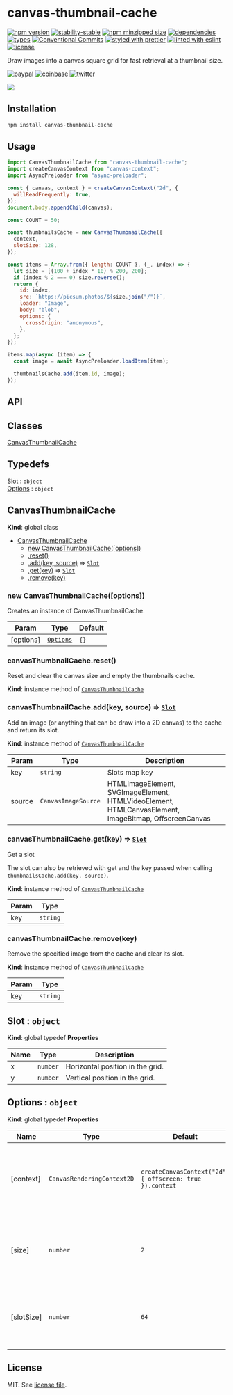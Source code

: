 # canvas-thumbnail-cache

[![npm version](https://img.shields.io/npm/v/canvas-thumbnail-cache)](https://www.npmjs.com/package/canvas-thumbnail-cache)
[![stability-stable](https://img.shields.io/badge/stability-stable-green.svg)](https://www.npmjs.com/package/canvas-thumbnail-cache)
[![npm minzipped size](https://img.shields.io/bundlephobia/minzip/canvas-thumbnail-cache)](https://bundlephobia.com/package/canvas-thumbnail-cache)
[![dependencies](https://img.shields.io/librariesio/release/npm/canvas-thumbnail-cache)](https://github.com/dmnsgn/canvas-thumbnail-cache/blob/main/package.json)
[![types](https://img.shields.io/npm/types/canvas-thumbnail-cache)](https://github.com/microsoft/TypeScript)
[![Conventional Commits](https://img.shields.io/badge/Conventional%20Commits-1.0.0-fa6673.svg)](https://conventionalcommits.org)
[![styled with prettier](https://img.shields.io/badge/styled_with-Prettier-f8bc45.svg?logo=prettier)](https://github.com/prettier/prettier)
[![linted with eslint](https://img.shields.io/badge/linted_with-ES_Lint-4B32C3.svg?logo=eslint)](https://github.com/eslint/eslint)
[![license](https://img.shields.io/github/license/dmnsgn/canvas-thumbnail-cache)](https://github.com/dmnsgn/canvas-thumbnail-cache/blob/main/LICENSE.md)

Draw images into a canvas square grid for fast retrieval at a thumbnail size.

[![paypal](https://img.shields.io/badge/donate-paypal-informational?logo=paypal)](https://paypal.me/dmnsgn)
[![coinbase](https://img.shields.io/badge/donate-coinbase-informational?logo=coinbase)](https://commerce.coinbase.com/checkout/56cbdf28-e323-48d8-9c98-7019e72c97f3)
[![twitter](https://img.shields.io/twitter/follow/dmnsgn?style=social)](https://twitter.com/dmnsgn)

![](https://raw.githubusercontent.com/dmnsgn/canvas-thumbnail-cache/main/screenshot.gif)

## Installation

```bash
npm install canvas-thumbnail-cache
```

## Usage

```js
import CanvasThumbnailCache from "canvas-thumbnail-cache";
import createCanvasContext from "canvas-context";
import AsyncPreloader from "async-preloader";

const { canvas, context } = createCanvasContext("2d", {
  willReadFrequently: true,
});
document.body.appendChild(canvas);

const COUNT = 50;

const thumbnailsCache = new CanvasThumbnailCache({
  context,
  slotSize: 128,
});

const items = Array.from({ length: COUNT }, (_, index) => {
  let size = [(100 + index * 10) % 200, 200];
  if (index % 2 === 0) size.reverse();
  return {
    id: index,
    src: `https://picsum.photos/${size.join("/")}`,
    loader: "Image",
    body: "blob",
    options: {
      crossOrigin: "anonymous",
    },
  };
});

items.map(async (item) => {
  const image = await AsyncPreloader.loadItem(item);

  thumbnailsCache.add(item.id, image);
});
```

## API

<!-- api-start -->

## Classes

<dl>
<dt><a href="#CanvasThumbnailCache">CanvasThumbnailCache</a></dt>
<dd></dd>
</dl>

## Typedefs

<dl>
<dt><a href="#Slot">Slot</a> : <code>object</code></dt>
<dd></dd>
<dt><a href="#Options">Options</a> : <code>object</code></dt>
<dd></dd>
</dl>

<a name="CanvasThumbnailCache"></a>

## CanvasThumbnailCache

**Kind**: global class

- [CanvasThumbnailCache](#CanvasThumbnailCache)
  - [new CanvasThumbnailCache([options])](#new_CanvasThumbnailCache_new)
  - [.reset()](#CanvasThumbnailCache+reset)
  - [.add(key, source)](#CanvasThumbnailCache+add) ⇒ [<code>Slot</code>](#Slot)
  - [.get(key)](#CanvasThumbnailCache+get) ⇒ [<code>Slot</code>](#Slot)
  - [.remove(key)](#CanvasThumbnailCache+remove)

<a name="new_CanvasThumbnailCache_new"></a>

### new CanvasThumbnailCache([options])

Creates an instance of CanvasThumbnailCache.

| Param     | Type                             | Default         |
| --------- | -------------------------------- | --------------- |
| [options] | [<code>Options</code>](#Options) | <code>{}</code> |

<a name="CanvasThumbnailCache+reset"></a>

### canvasThumbnailCache.reset()

Reset and clear the canvas size and empty the thumbnails cache.

**Kind**: instance method of [<code>CanvasThumbnailCache</code>](#CanvasThumbnailCache)
<a name="CanvasThumbnailCache+add"></a>

### canvasThumbnailCache.add(key, source) ⇒ [<code>Slot</code>](#Slot)

Add an image (or anything that can be draw into a 2D canvas) to the cache and return its slot.

**Kind**: instance method of [<code>CanvasThumbnailCache</code>](#CanvasThumbnailCache)

| Param  | Type                           | Description                                                                                          |
| ------ | ------------------------------ | ---------------------------------------------------------------------------------------------------- |
| key    | <code>string</code>            | Slots map key                                                                                        |
| source | <code>CanvasImageSource</code> | HTMLImageElement, SVGImageElement, HTMLVideoElement, HTMLCanvasElement, ImageBitmap, OffscreenCanvas |

<a name="CanvasThumbnailCache+get"></a>

### canvasThumbnailCache.get(key) ⇒ [<code>Slot</code>](#Slot)

Get a slot

The slot can also be retrieved with get and the key passed when calling `thumbnailsCache.add(key, source)`.

**Kind**: instance method of [<code>CanvasThumbnailCache</code>](#CanvasThumbnailCache)

| Param | Type                |
| ----- | ------------------- |
| key   | <code>string</code> |

<a name="CanvasThumbnailCache+remove"></a>

### canvasThumbnailCache.remove(key)

Remove the specified image from the cache and clear its slot.

**Kind**: instance method of [<code>CanvasThumbnailCache</code>](#CanvasThumbnailCache)

| Param | Type                |
| ----- | ------------------- |
| key   | <code>string</code> |

<a name="Slot"></a>

## Slot : <code>object</code>

**Kind**: global typedef
**Properties**

| Name | Type                | Description                      |
| ---- | ------------------- | -------------------------------- |
| x    | <code>number</code> | Horizontal position in the grid. |
| y    | <code>number</code> | Vertical position in the grid.   |

<a name="Options"></a>

## Options : <code>object</code>

**Kind**: global typedef
**Properties**

| Name       | Type                                  | Default                                                                       | Description                                                                      |
| ---------- | ------------------------------------- | ----------------------------------------------------------------------------- | -------------------------------------------------------------------------------- |
| [context]  | <code>CanvasRenderingContext2D</code> | <code>createCanvasContext(&quot;2d&quot;, { offscreen: true }).context</code> | Canvas to render thumbnails too. Will try to get an offscreen canvas by default. |
| [size]     | <code>number</code>                   | <code>2</code>                                                                | Size of the canvas at start: a square with sides of length `slotSize * size`.    |
| [slotSize] | <code>number</code>                   | <code>64</code>                                                               | Size of the thumbnails. Will be drawn from center of the grid slot.              |

<!-- api-end -->

## License

MIT. See [license file](https://github.com/dmnsgn/canvas-thumbnail-cache/blob/main/LICENSE.md).
